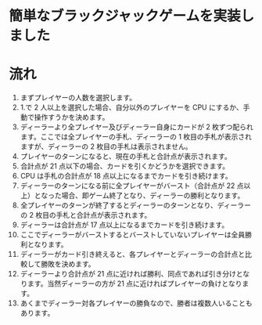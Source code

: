 # 簡単なブラックジャックゲームを実装しました

# 流れ

1. まずプレイヤーの人数を選択します。
1. 1.で 2 人以上を選択した場合、自分以外のプレイヤーを CPU にするか、手動で操作すうかを決めます。
1. ディーラーより全プレイヤー及びディーラー自身にカードが 2 枚ずつ配られます。ここでは全プレイヤーの手札、ディーラーの 1 枚目の手札が表示されますが、ディーラーの 2 枚目の手札は表示されません。
1. プレイヤーのターンになると、現在の手札と合計点が表示されます。
1. 合計点が 21 点以下の場合、カードを引くかどうかを選択できます。
1. CPU は手札の合計点が 18 点以上になるまでカードを引き続けます。
1. ディーラーのターンになる前に全プレイヤーがバースト（合計点が 22 点以上）となった場合、即ゲーム終了となり、ディーラーの勝利となります。
1. 全プレイヤーのターンが終了するとディーラーのターンとなり、ディーラーの 2 枚目の手札と合計点が表示されます。
1. ディーラーは合計点が 17 点以上になるまでカードを引き続けます。
1. ここでディーラーがバーストするとバーストしていないプレイヤーは全員勝利となります。
1. ディーラーがカード引き終えると、各プレイヤーとディーラーの合計点と比較して勝敗を決めます。
1. ディーラーより合計点が 21 点に近ければ勝利、同点であれば引き分けとなります。当然ディーラーの方が 21 点に近ければプレイヤーの負けとなります。
1. あくまでディーラー対各プレイヤーの勝負なので、勝者は複数人いることもあります。
